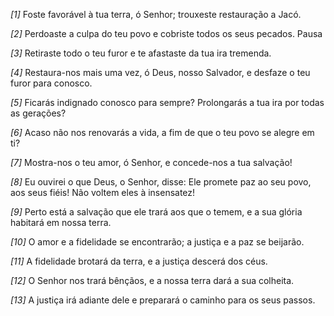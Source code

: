 *[1]* Foste favorável à tua terra, ó Senhor; trouxeste restauração a Jacó.

*[2]* Perdoaste a culpa do teu povo e cobriste todos os seus pecados. Pausa

*[3]* Retiraste todo o teu furor e te afastaste da tua ira tremenda.

*[4]* Restaura-nos mais uma vez, ó Deus, nosso Salvador, e desfaze o teu furor para conosco.

*[5]* Ficarás indignado conosco para sempre? Prolongarás a tua ira por todas as gerações?

*[6]* Acaso não nos renovarás a vida, a fim de que o teu povo se alegre em ti?

*[7]* Mostra-nos o teu amor, ó Senhor, e concede-nos a tua salvação!

*[8]* Eu ouvirei o que Deus, o Senhor, disse: Ele promete paz ao seu povo, aos seus fiéis! Não voltem eles à insensatez!

*[9]* Perto está a salvação que ele trará aos que o temem, e a sua glória habitará em nossa terra.

*[10]* O amor e a fidelidade se encontrarão; a justiça e a paz se beijarão.

*[11]* A fidelidade brotará da terra, e a justiça descerá dos céus.

*[12]* O Senhor nos trará bênçãos, e a nossa terra dará a sua colheita.

*[13]* A justiça irá adiante dele e preparará o caminho para os seus passos.

